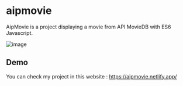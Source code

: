 # aipmovie
AipMovie is a project displaying a movie from API MovieDB with ES6 Javascript.

![image](https://user-images.githubusercontent.com/30944414/81498681-8175aa80-92f0-11ea-8271-65e7ecbf4a3b.png)

## Demo
You can check my project in this website : https://aipmovie.netlify.app/

